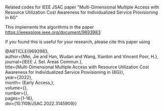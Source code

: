 Related codes for IEEE JSAC paper "Multi-Dimensional Multiple Access with Resource Utilization Cost Awareness for Individualized Service Provisioning in 6G"

This implements the algorithms in the paper https://ieeexplore.ieee.org/document/9693983

If you found this is useful for your research, please cite this paper using

@ARTICLE{9693983,  
  author={Mei, Jie and Han, Wudan and Wang, Xianbin and Vincent Poor, H.},  
  journal={IEEE J. Sel. Areas Commun.},   
  title={Multi-Dimensional Multiple Access with Resource Utilization Cost Awareness for Individualized Service Provisioning in {6G}},  
  year={2022},  
  month= {Early Access,},  
  volume={},  
  number={},  
  pages={1-16},  
  doi={10.1109/JSAC.2022.3145909}}  
